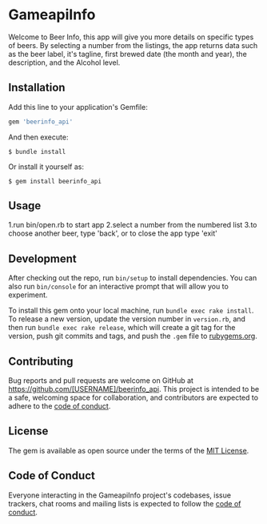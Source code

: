 # GameapiInfo

Welcome to Beer Info, this app will give you more details on specific types of beers. By selecting a number from the listings, the app returns data such as the beer label, it's tagline, first brewed date (the month and year), the description, and the Alcohol level.

## Installation

Add this line to your application's Gemfile:

```ruby
gem 'beerinfo_api'
```

And then execute:

    $ bundle install

Or install it yourself as:

    $ gem install beerinfo_api

## Usage

1.run bin/open.rb to start app
2.select a number from the numbered list
3.to choose another beer, type 'back', or to close the app type 'exit'

## Development

After checking out the repo, run `bin/setup` to install dependencies. You can also run `bin/console` for an interactive prompt that will allow you to experiment.

To install this gem onto your local machine, run `bundle exec rake install`. To release a new version, update the version number in `version.rb`, and then run `bundle exec rake release`, which will create a git tag for the version, push git commits and tags, and push the `.gem` file to [rubygems.org](https://rubygems.org).

## Contributing

Bug reports and pull requests are welcome on GitHub at https://github.com/[USERNAME]/beerinfo_api. This project is intended to be a safe, welcoming space for collaboration, and contributors are expected to adhere to the [code of conduct](https://github.com/[USERNAME]/beerinfo_api/blob/master/CODE_OF_CONDUCT.md).


## License

The gem is available as open source under the terms of the [MIT License](https://opensource.org/licenses/MIT).

## Code of Conduct

Everyone interacting in the GameapiInfo project's codebases, issue trackers, chat rooms and mailing lists is expected to follow the [code of conduct](https://github.com/[USERNAME]/beerinfo_api/blob/master/CODE_OF_CONDUCT.md).
